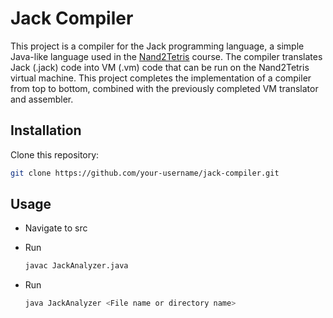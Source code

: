 # Jack Compiler

This project is a compiler for the Jack programming language, a simple Java-like language used in the [Nand2Tetris](https://www.nand2tetris.org/) course. The compiler translates Jack (.jack) code into VM (.vm) code that can be run on the Nand2Tetris virtual machine.
This project completes the implementation of a compiler from top to bottom, combined with the previously completed VM translator and assembler.

## Installation

Clone this repository:
   ```bash
   git clone https://github.com/your-username/jack-compiler.git
   ```


## Usage

- Navigate to src
- Run 
  ```bash
  javac JackAnalyzer.java
  ```

- Run 
  ```bash
  java JackAnalyzer <File name or directory name>
  ```
